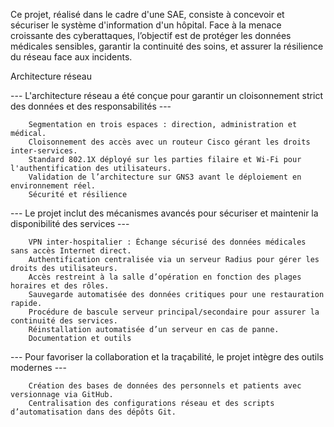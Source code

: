 Ce projet, réalisé dans le cadre d'une SAE, consiste à concevoir et sécuriser le système d'information d'un hôpital.
Face à la menace croissante des cyberattaques, l’objectif est de protéger les données médicales sensibles, garantir la continuité des soins, et assurer la résilience du réseau face aux incidents.


Architecture réseau

 --- L'architecture réseau a été conçue pour garantir un cloisonnement strict des données et des responsabilités ---

        Segmentation en trois espaces : direction, administration et médical.
        Cloisonnement des accès avec un routeur Cisco gérant les droits inter-services.
        Standard 802.1X déployé sur les parties filaire et Wi-Fi pour l'authentification des utilisateurs.
        Validation de l’architecture sur GNS3 avant le déploiement en environnement réel.
        Sécurité et résilience
        

 --- Le projet inclut des mécanismes avancés pour sécuriser et maintenir la disponibilité des services ---

        VPN inter-hospitalier : Échange sécurisé des données médicales sans accès Internet direct.
        Authentification centralisée via un serveur Radius pour gérer les droits des utilisateurs.
        Accès restreint à la salle d’opération en fonction des plages horaires et des rôles.
        Sauvegarde automatisée des données critiques pour une restauration rapide.
        Procédure de bascule serveur principal/secondaire pour assurer la continuité des services.
        Réinstallation automatisée d’un serveur en cas de panne.
        Documentation et outils


 --- Pour favoriser la collaboration et la traçabilité, le projet intègre des outils modernes ---

        Création des bases de données des personnels et patients avec versionnage via GitHub.
        Centralisation des configurations réseau et des scripts d’automatisation dans des dépôts Git.